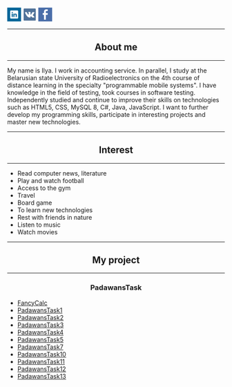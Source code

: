 [![Linked](images/Web-Linked-in-alt-Metro-icon.png)](https://www.linkedin.com/in/ilya-leanovich-a51a25180/)
[![VKontakte](images/vk-icon.png)](https://vk.com/leanovichilya)
[![Facebook](images/facebook-icon.png)](https://www.facebook.com/leanovichilya)

<hr>
<h2 align="center">About me</h2>
<hr>

My name is Ilya. I work in accounting service. In parallel, I study at the Belarusian state University of Radioelectronics 
on the 4th course of distance learning in the specialty "programmable mobile systems". 
I have knowledge in the field of testing, took courses in software testing. 
Independently studied and continue to improve their skills on technologies such as HTML5, CSS, MySQL 8, C#, Java, JavaScript.
I want to further develop my programming skills, participate in interesting projects and master new technologies.

<hr>
<h2 align="center">Interest</h2>
<hr>

- Read computer news, literature
- Play and watch football
- Access to the gym
- Travel
- Board game
- To learn new technologies
- Rest with friends in nature
- Listen to music
- Watch movies

<hr>
<h2 align="center">My project</h2>
<hr>

<h3 align="center">PadawansTask</h3>
<ul>
    <li><a href="https://github.com/IlyaLeanovich/FancyCalc" target="_blank">FancyCalc</a></li>
    <li><a href="https://github.com/IlyaLeanovich/PadawansTask1" target="_blank">PadawansTask1</a></li>
    <li><a href="https://github.com/IlyaLeanovich/PadawansTask2" target="_blank">PadawansTask2</a></li>
    <li><a href="https://github.com/IlyaLeanovich/PadawansTask3" target="_blank">PadawansTask3</a></li>
    <li><a href="https://github.com/IlyaLeanovich/PadawansTask4" target="_blank">PadawansTask4</a></li>
    <li><a href="https://github.com/padawanstask/PadawansTask5" target="_blank">PadawansTask5</a></li>
    <li><a href="https://github.com/IlyaLeanovich/PadawansTask7" target="_blank">PadawansTask7</a></li>
    <li><a href="https://github.com/IlyaLeanovich/PadawansTask10" target="_blank">PadawansTask10</a></li>
    <li><a href="https://github.com/IlyaLeanovich/PadawansTask11" target="_blank">PadawansTask11</a></li>
    <li><a href="https://github.com/IlyaLeanovich/PadawansTask12" target="_blank">PadawansTask12</a></li>
    <li><a href="https://github.com/IlyaLeanovich/PadawansTask13" target="_blank">PadawansTask13</a></li>
</ul>